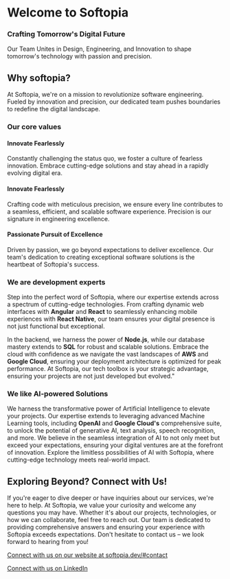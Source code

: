 # Welcome to Softopia

### Crafting Tomorrow's Digital Future
Our Team Unites in Design, Engineering, and Innovation to shape tomorrow's technology with passion and precision.
## Why softopia?
At Softopia, we're on a mission to revolutionize software engineering. Fueled by innovation and precision, our dedicated team pushes boundaries to redefine the digital landscape.
### Our core values
#### Innovate Fearlessly
Constantly challenging the status quo, we foster a culture of fearless innovation. Embrace cutting-edge solutions and stay ahead in a rapidly evolving digital era.
#### Innovate Fearlessly
Crafting code with meticulous precision, we ensure every line contributes to a seamless, efficient, and scalable software experience. Precision is our signature in engineering excellence.
#### Passionate Pursuit of Excellence
Driven by passion, we go beyond expectations to deliver excellence. Our team's dedication to creating exceptional software solutions is the heartbeat of Softopia's success.
### We are development experts
Step into the perfect word of Softopia, where our expertise extends across a spectrum of cutting-edge technologies. From crafting dynamic web interfaces with **Angular** and **React** to seamlessly enhancing mobile experiences with  **React Native**, our team ensures your digital presence is not just functional but exceptional.  
  
In the backend, we harness the power of **Node.js**, while our database mastery extends to **SQL** for robust and scalable solutions. Embrace the cloud with confidence as we navigate the vast landscapes of **AWS** and  **Google Cloud**, ensuring your deployment architecture is optimized for peak performance. At Softopia, our tech toolbox is your strategic advantage, ensuring your projects are not just developed but evolved."
### We like AI-powered Solutions
We harness the transformative power of Artificial Intelligence to elevate your projects. Our expertise extends to leveraging advanced Machine Learning tools, including **OpenAI** and **Google Cloud's** comprehensive suite, to unlock the potential of generative AI, text analysis, speech recognition, and more. We believe in the seamless integration of AI to not only meet but exceed your expectations, ensuring your digital ventures are at the forefront of innovation. Explore the limitless possibilities of AI with Softopia, where cutting-edge technology meets real-world impact.
## Exploring Beyond? Connect with Us!
If you're eager to dive deeper or have inquiries about our services, we're here to help. At Softopia, we value your curiosity and welcome any questions you may have. Whether it's about our projects, technologies, or how we can collaborate, feel free to reach out. Our team is dedicated to providing comprehensive answers and ensuring your experience with Softopia exceeds expectations. Don't hesitate to contact us – we look forward to hearing from you!

[Connect with us on our website at softopia.dev/#contact](https://softopia.dev/#contact)

[Connect with us on LinkedIn](https://www.linkedin.com/company/softopia-dev)
